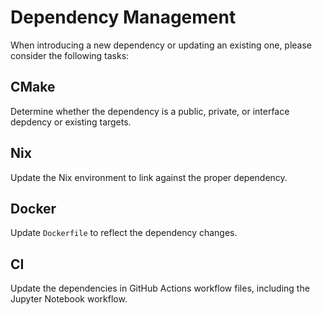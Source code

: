 # Dependency Management

When introducing a new dependency or updating an existing one, please consider
the following tasks:

## CMake

Determine whether the dependency is a public, private, or interface depdency or
existing targets.

## Nix

Update the Nix environment to link against the proper dependency.

## Docker

Update `Dockerfile` to reflect the dependency changes.

## CI

Update the dependencies in GitHub Actions workflow files, including the Jupyter
Notebook workflow.
